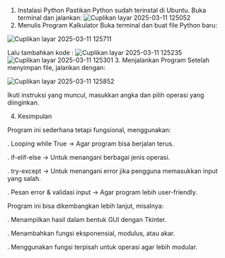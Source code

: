 1. Instalasi Python
Pastikan Python sudah terinstal di Ubuntu. Buka terminal dan jalankan:
![Cuplikan layar 2025-03-11 125052](https://github.com/user-attachments/assets/4f5368ac-cecd-4e4f-a939-817479ba66ff)
2. Menulis Program Kalkulator
Buka terminal dan buat file Python baru:

![Cuplikan layar 2025-03-11 125711](https://github.com/user-attachments/assets/45581715-6626-49c2-bb50-84130137f2f2)

Lalu tambahkan kode :
![Cuplikan layar 2025-03-11 125235](https://github.com/user-attachments/assets/faa57a9a-79c3-4b47-8713-2ce02bd6d6d5)
![Cuplikan layar 2025-03-11 125301](https://github.com/user-attachments/assets/13b1ee6d-bed1-424c-81c5-e32355818bef)
3. Menjalankan Program
Setelah menyimpan file, jalankan dengan:

![Cuplikan layar 2025-03-11 125852](https://github.com/user-attachments/assets/c46f08ab-794e-4d3e-9bea-bb30d8e3d840)

Ikuti instruksi yang muncul, masukkan angka dan pilih operasi yang diinginkan.

4. Kesimpulan

Program ini sederhana tetapi fungsional, menggunakan:

. Looping while True → Agar program bisa berjalan terus.

. if-elif-else → Untuk menangani berbagai jenis operasi.

. try-except → Untuk menangani error jika pengguna memasukkan input yang salah.

. Pesan error & validasi input → Agar program lebih user-friendly.

Program ini bisa dikembangkan lebih lanjut, misalnya:

. Menampilkan hasil dalam bentuk GUI dengan Tkinter.

. Menambahkan fungsi eksponensial, modulus, atau akar.

. Menggunakan fungsi terpisah untuk operasi agar lebih modular.
